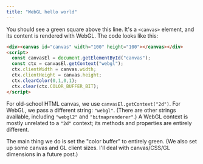 ```yaml
---
title: "WebGL hello world"
---
```


<div><canvas id="canvas" width="100" height="100"></canvas></div>
<script>
  const canvasEl = document.getElementById("canvas");
  const ctx = canvasEl.getContext("webgl");
  ctx.clientWidth = canvas.width;
  ctx.clientHeight = canvas.height;
  ctx.clearColor(0,1,0,1);
  ctx.clear(ctx.COLOR_BUFFER_BIT);
</script>

You should see a green square above this line.
It's a `<canvas>` element, and its content is rendered with WebGL.
The code looks like this:

```html
<div><canvas id="canvas" width="100" height="100"></canvas></div>
<script>
  const canvasEl = document.getElementById("canvas");
  const ctx = canvasEl.getContext("webgl");
  ctx.clientWidth = canvas.width;
  ctx.clientHeight = canvas.height;
  ctx.clearColor(0,1,0,1);
  ctx.clear(ctx.COLOR_BUFFER_BIT);
</script>
```

For old-school HTML canvas, we use `canvasEl.getContext("2d")`.
For WebGL, we pass a different string: `"webgl"`.
(There are other strings available,
including `"webgl2"` and `"bitmaprenderer"`.)
A WebGL context is mostly unrelated to a `"2d"` context;
its methods and properties are entirely different.

The main thing we do is set the "color buffer" to entirely green.
(We also set up some canvas and GL client sizes.
I'll deal with canvas/CSS/GL dimensions in a future post.)

